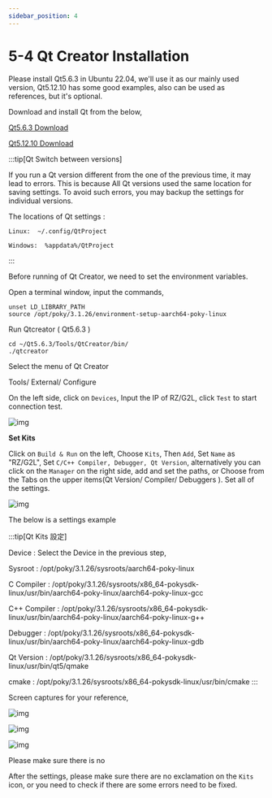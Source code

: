 ```yaml
---
sidebar_position: 4
---
```


# 5-4 Qt Creator Installation 

Please install Qt5.6.3 in Ubuntu 22.04, we'll use it as our mainly used version, Qt5.12.10 has some good examples, also can be used as references, but it's optional. 

Download and install Qt from the below,  

[Qt5.6.3 Download](https://download.qt.io/new_archive/qt/5.6/5.6.3/)

[Qt5.12.10 Download](https://download.qt.io/archive/qt/5.12/5.12.10/)

:::tip[Qt Switch between versions]

If you run a Qt version different from the one of the previous time, it may lead to errors.
This is because All Qt versions used the same location for saving settings. To avoid such errors, you may backup the settings for individual versions.

The locations of Qt settings :

`Linux:  ~/.config/QtProject`

`Windows:  %appdata%/QtProject `

:::

Before running of Qt Creator, we need to set the 
environment variables. 

Open a terminal window, input the commands, 

```
unset LD_LIBRARY_PATH
source /opt/poky/3.1.26/environment-setup-aarch64-poky-linux
```

Run Qtcreator ( Qt5.6.3 ) 
```
cd ~/Qt5.6.3/Tools/QtCreator/bin/
./qtcreator
```

Select the menu of Qt Creator 

Tools/ External/ Configure 

On the left side, click on ```Devices```, Input the
IP of RZ/G2L, click ```Test``` to start connection test.  


![img](/img/Qt563_Devices.png)

**Set Kits**

Click on ```Build & Run``` on the left, Choose ```Kits```, Then ```Add```, Set ```Name``` as 
"RZ/G2L", Set ```C/C++ Compiler, Debugger, Qt Version```, alternatively you can click on the 
```Manager``` on the right side, add and set the paths, or Choose from the Tabs on the upper items(Qt Version/ Compiler/ Debuggers ). Set all of the settings. 

![img](/img/Qt563_Kits.png)

The below is a settings example

:::tip[Qt Kits 設定]

Device : 
Select the Device in the previous step,

Sysroot : 
/opt/poky/3.1.26/sysroots/aarch64-poky-linux

C Compiler :
/opt/poky/3.1.26/sysroots/x86_64-pokysdk-linux/usr/bin/aarch64-poky-linux/aarch64-poky-linux-gcc

C++ Compiler :
/opt/poky/3.1.26/sysroots/x86_64-pokysdk-linux/usr/bin/aarch64-poky-linux/aarch64-poky-linux-g++

Debugger : 
/opt/poky/3.1.26/sysroots/x86_64-pokysdk-linux/usr/bin/aarch64-poky-linux/aarch64-poky-linux-gdb

Qt Version :
/opt/poky/3.1.26/sysroots/x86_64-pokysdk-linux/usr/bin/qt5/qmake

cmake :
/opt/poky/3.1.26/sysroots/x86_64-pokysdk-linux/usr/bin/cmake
:::

Screen captures for your reference,

![img](/img/At563_QtVersions.png)

![img](/img/Qt563_Compiliers.png)

![img](/img/Qt563_Debuggers.png)

Please make sure there is no 


After the settings, please make sure there are no 
exclamation on the ```Kits``` icon, or you need to check if there are some errors need to be fixed.



